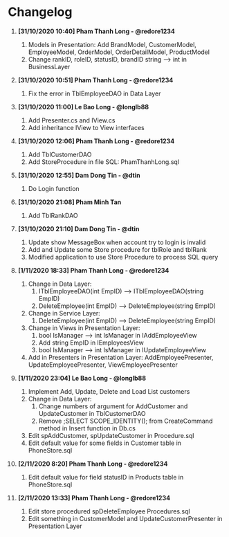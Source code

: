 # Changelog

1. **[31/10/2020 10:40] Pham Thanh Long - @redore1234**
 	1. Models in Presentation: Add BrandModel, CustomerModel, EmployeeModel, OrderModel, OrderDetailModel, ProductModel
 	1. Change rankID, roleID, statusID, brandID string --> int in BusinessLayer
 
1. **[31/10/2020 10:51] Pham Thanh Long - @redore1234**
 	1. Fix the error in TblEmployeeDAO in Data Layer

1. **[31/10/2020 11:00] Le Bao Long - @longlb88**
 	1. Add Presenter.cs and IView.cs
	1. Add inheritance IView to View interfaces
 	
1. **[31/10/2020 12:06] Pham Thanh Long - @redore1234**
 	1. Add TblCustomerDAO 
	1. Add StoreProcedure in file SQL: PhamThanhLong.sql
	
1. **[31/10/2020 12:55] Dam Dong Tin - @dtin**
	1. Do Login function

1. **[31/10/2020 21:08] Pham Minh Tan**
	1. Add TblRankDAO

1. **[31/10/2020 21:10] Dam Dong Tin - @dtin**
	1. Update show MessageBox when account try to login is invalid
	1. Add and Update some Store procedure for tblRole and tblRank
	1. Modified application to use Store Procedure to process SQL query

1. **[1/11/2020 18:33] Pham Thanh Long - @redore1234**
	1. Change in Data Layer:
		1. ITblEmployeeDAO(int EmpID) --> ITblEmployeeDAO(string EmpID)
		1. DeleteEmployee(int EmpID) --> DeleteEmployee(string EmpID)
	1. Change in Service Layer:
		1. DeleteEmployee(int EmpID) --> DeleteEmployee(string EmpID)
	1. Change in Views in Presentation Layer:
		1. bool IsManager --> int IsManager in IAddEmployeeView
		1. Add string EmpID in IEmployeesView
		1. bool IsManager --> int IsManager in IUpdateEmployeeView
	1. Add in Presenters in Presentation Layer: AddEmployeePresenter, UpdateEmployeePresenter, ViewEmployeePresenter
	
1. **[1/11/2020 23:04] Le Bao Long - @longlb88**
	1. Implement Add, Update, Delete and Load List customers
	1. Change in Data Layer:
		1. Change numbers of argument for AddCustomer and UpdateCustomer in TblCustomerDAO
		1. Remove ;SELECT SCOPE_IDENTITY(); from CreateCommand method in Insert function in Db.cs
	1. Edit spAddCustomer, spUpdateCustomer in Procedure.sql
	1. Edit default value for some fields in Customer table in PhoneStore.sql

1. **[2/11/2020 8:20] Pham Thanh Long - @redore1234**
	1. Edit default value for field statusID in Products table in PhoneStore.sql

1. **[2/11/2020 13:33] Pham Thanh Long - @redore1234**
	1. Edit store procedured spDeleteEmployee Procedures.sql
	1. Edit something in CustomerModel and UpdateCustomerPresenter in Presentation Layer